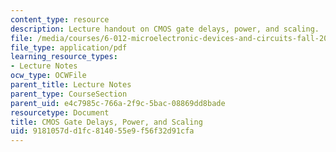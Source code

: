 ```yaml
---
content_type: resource
description: Lecture handout on CMOS gate delays, power, and scaling.
file: /media/courses/6-012-microelectronic-devices-and-circuits-fall-2009/9181057dd1fc814055e9f56f32d91cfa_MIT6_012F09_lec16_scaling.pdf
file_type: application/pdf
learning_resource_types:
- Lecture Notes
ocw_type: OCWFile
parent_title: Lecture Notes
parent_type: CourseSection
parent_uid: e4c7985c-766a-2f9c-5bac-08869dd8bade
resourcetype: Document
title: CMOS Gate Delays, Power, and Scaling
uid: 9181057d-d1fc-8140-55e9-f56f32d91cfa
---
```

